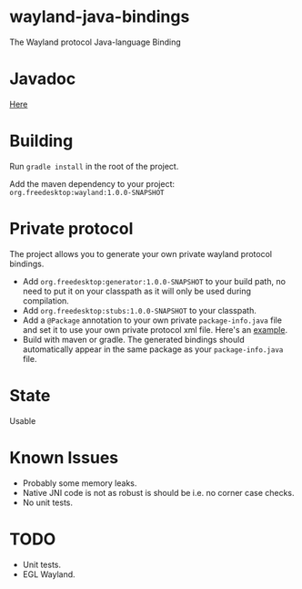 wayland-java-bindings
=====================

The Wayland protocol Java-language Binding

Javadoc
=======
[Here](http://zubnix.github.io/wayland-java-bindings/)

Building
========
Run `gradle install` in the root of the project.

Add the maven dependency to your project: `org.freedesktop:wayland:1.0.0-SNAPSHOT`

Private protocol
================
The project allows you to generate your own private wayland protocol bindings.
 - Add `org.freedesktop:generator:1.0.0-SNAPSHOT` to your build path, no need to put it on your classpath as it will only be used during compilation.
 - Add `org.freedesktop:stubs:1.0.0-SNAPSHOT` to your classpath.
 - Add a `@Package` annotation to your own private `package-info.java` file and set it to use your own private protocol xml file. Here's an [example](wayland/src/main/java/org/freedesktop/wayland/package-info.java).
 - Build with maven or gradle. The generated bindings should automatically appear in the same package as your `package-info.java` file.

State
=====
Usable

Known Issues
============
 - Probably some memory leaks.
 - Native JNI code is not as robust is should be i.e. no corner case checks.
 - No unit tests.

TODO
====
 - Unit tests.
 - EGL Wayland.
